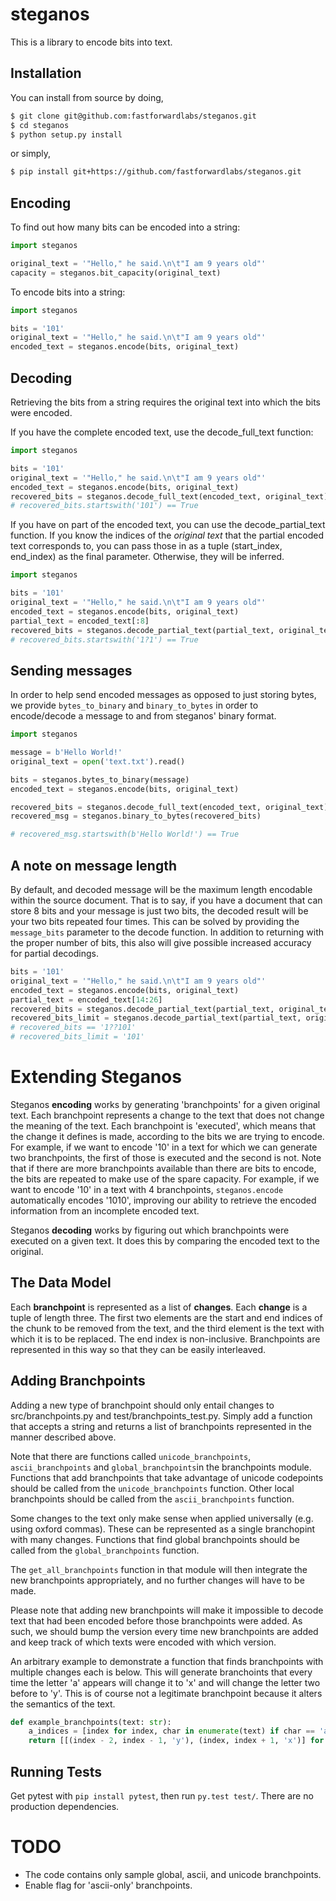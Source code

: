 # steganos

This is a library to encode bits into text.

## Installation

You can install from source by doing,

```bash
$ git clone git@github.com:fastforwardlabs/steganos.git
$ cd steganos
$ python setup.py install
```

or simply,

```bash
$ pip install git+https://github.com/fastforwardlabs/steganos.git
```

## Encoding

To find out how many bits can be encoded into a string:

```.py
import steganos

original_text = '"Hello," he said.\n\t"I am 9 years old"'
capacity = steganos.bit_capacity(original_text)
```

To encode bits into a string:

```.py
import steganos

bits = '101'
original_text = '"Hello," he said.\n\t"I am 9 years old"'
encoded_text = steganos.encode(bits, original_text)
```

## Decoding

Retrieving the bits from a string requires the original text into which the bits were encoded.

If you have the complete encoded text, use the decode_full_text function:

```.py
import steganos

bits = '101'
original_text = '"Hello," he said.\n\t"I am 9 years old"'
encoded_text = steganos.encode(bits, original_text)
recovered_bits = steganos.decode_full_text(encoded_text, original_text)
# recovered_bits.startswith('101') == True
```

If you have on part of the encoded text, you can use the decode_partial_text function.  If you know the indices of the _original text_ that the partial encoded text corresponds to, you can pass those in as a tuple (start_index, end_index) as the final parameter.  Otherwise, they will be inferred.

```.py
import steganos

bits = '101'
original_text = '"Hello," he said.\n\t"I am 9 years old"'
encoded_text = steganos.encode(bits, original_text)
partial_text = encoded_text[:8]
recovered_bits = steganos.decode_partial_text(partial_text, original_text)
# recovered_bits.startswith('1?1') == True
```

## Sending messages

In order to help send encoded messages as opposed to just storing bytes, we
provide `bytes_to_binary` and `binary_to_bytes` in order to encode/decode a
message to and from steganos' binary format.

```.py
import steganos

message = b'Hello World!'
original_text = open('text.txt').read()

bits = steganos.bytes_to_binary(message)
encoded_text = steganos.encode(bits, original_text)

recovered_bits = steganos.decode_full_text(encoded_text, original_text)
recovered_msg = steganos.binary_to_bytes(recovered_bits)

# recovered_msg.startswith(b'Hello World!') == True
```

## A note on message length

By default, and decoded message will be the maximum length encodable within the
source document. That is to say, if you have a document that can store 8 bits
and your message is just two bits, the decoded result will be your two bits
repeated four times. This can be solved by providing the `message_bits`
parameter to the decode function. In addition to returning with the proper
number of bits, this also will give possible increased accuracy for partial
decodings.


```py
bits = '101'
original_text = '"Hello," he said.\n\t"I am 9 years old"'
encoded_text = steganos.encode(bits, original_text)
partial_text = encoded_text[14:26]
recovered_bits = steganos.decode_partial_text(partial_text, original_text)
recovered_bits_limit = steganos.decode_partial_text(partial_text, original_text, message_bits=3)
# recovered_bits == '1??101'
# recovered_bits_limit = '101'
```

# Extending Steganos

Steganos **encoding** works by generating 'branchpoints' for a given original
text.  Each branchpoint represents a change to the text that does not change the
meaning of the text.  Each branchpoint is 'executed', which means that the
change it defines is made, according to the bits we are trying to encode.  For
example, if we want to encode '10' in a text for which we can generate two
branchpoints, the first of those is executed and the second is not.  Note that
if there are more branchpoints available than there are bits to encode, the bits
are repeated to make use of the spare capacity.  For example, if we want to
encode '10' in a text with 4 branchpoints, `steganos.encode` automatically
encodes '1010', improving our ability to retrieve the encoded information from
an incomplete encoded text.

Steganos **decoding** works by figuring out which branchpoints were executed on a given text.  It does this by comparing the encoded text to the original.

## The Data Model

Each **branchpoint** is represented as a list of **changes**.  Each **change** is a tuple of length three.  The first two elements are the start and end indices of the chunk to be removed from the text, and the third element is the text with which it is to be replaced.  The end index is non-inclusive.  Branchpoints are represented in this way so that they can be easily interleaved.

## Adding Branchpoints

Adding a new type of branchpoint should only entail changes to src/branchpoints.py and test/branchpoints_test.py.  Simply add a function that accepts a string and returns a list of branchpoints represented in the manner described above.

Note that there are functions called `unicode_branchpoints`, `ascii_branchpoints` and `global_branchpoints`in the branchpoints module.  Functions that add branchpoints that take advantage of unicode codepoints should be called from the `unicode_branchpoints` function.  Other local branchpoints should be called from the `ascii_branchpoints` function.

Some changes to the text only make sense when applied universally (e.g. using oxford commas).  These can be represented as a single branchopint with many changes.  Functions that find global branchpoints should be called from the `global_branchpoints` function.

The `get_all_branchpoints` function in that module will then integrate the new branchpoints appropriately, and no further changes will have to be made.

Please note that adding new branchpoints will make it impossible to decode text that had been encoded before those branchpoints were added.  As such, we should bump the version every time new branchpoints are added and keep track of which texts were encoded with which version.

An arbitrary example to demonstrate a function that finds branchpoints with multiple changes each is below.  This will generate branchoints that every time the letter 'a' appears will change it to 'x' and will change the letter two before to 'y'.  This is of course not a legitimate branchpoint because it alters the semantics of the text.

```.py
def example_branchpoints(text: str):
    a_indices = [index for index, char in enumerate(text) if char == 'a']
    return [[(index - 2, index - 1, 'y'), (index, index + 1, 'x')] for index in a_indices]
```

## Running Tests

Get pytest with `pip install pytest`, then run `py.test test/`.  There are no production dependencies.

# TODO
- The code contains only sample global, ascii, and unicode branchpoints.
- Enable flag for 'ascii-only' branchpoints.
